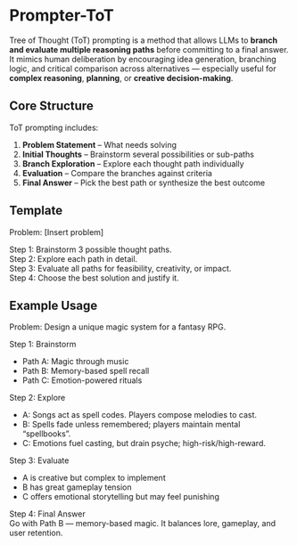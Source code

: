 # Prompter-ToT

Tree of Thought (ToT) prompting is a method that allows LLMs to **branch and evaluate multiple reasoning paths** before committing to a final answer. It mimics human deliberation by encouraging idea generation, branching logic, and critical comparison across alternatives — especially useful for **complex reasoning**, **planning**, or **creative decision-making**.

## Core Structure

ToT prompting includes:

1. **Problem Statement** – What needs solving
2. **Initial Thoughts** – Brainstorm several possibilities or sub-paths
3. **Branch Exploration** – Explore each thought path individually
4. **Evaluation** – Compare the branches against criteria
5. **Final Answer** – Pick the best path or synthesize the best outcome

## Template

Problem: [Insert problem]

Step 1: Brainstorm 3 possible thought paths.  
Step 2: Explore each path in detail.  
Step 3: Evaluate all paths for feasibility, creativity, or impact.  
Step 4: Choose the best solution and justify it.

## Example Usage

Problem: Design a unique magic system for a fantasy RPG.

Step 1: Brainstorm  
- Path A: Magic through music  
- Path B: Memory-based spell recall  
- Path C: Emotion-powered rituals

Step 2: Explore  
- A: Songs act as spell codes. Players compose melodies to cast.  
- B: Spells fade unless remembered; players maintain mental “spellbooks”.  
- C: Emotions fuel casting, but drain psyche; high-risk/high-reward.

Step 3: Evaluate  
- A is creative but complex to implement  
- B has great gameplay tension  
- C offers emotional storytelling but may feel punishing

Step 4: Final Answer  
Go with Path B — memory-based magic. It balances lore, gameplay, and user retention.
